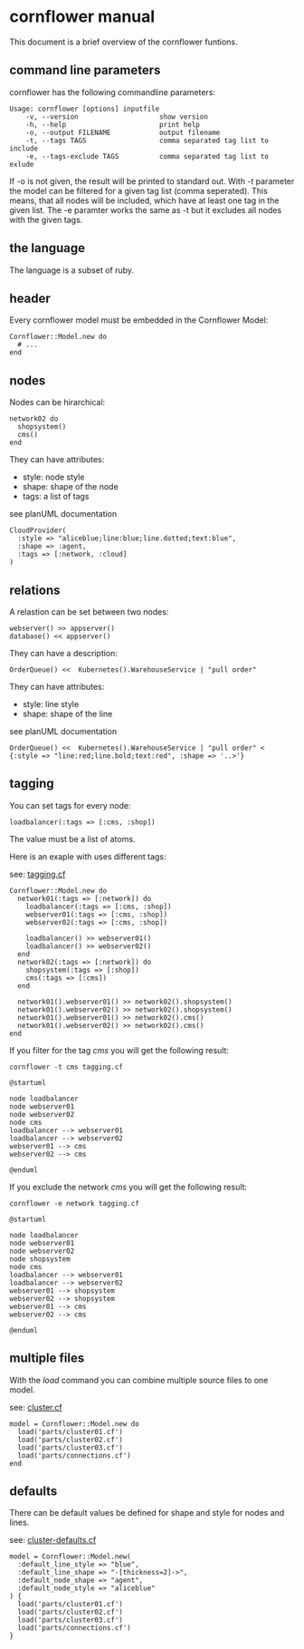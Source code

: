 # cornflower manual

This document is a brief overview of the cornflower funtions.

## command line parameters

cornflower has the following commandline parameters:

```
Usage: cornflower [options] inputfile
    -v, --version                    show version
    -h, --help                       print help
    -o, --output FILENAME            output filename
    -t, --tags TAGS                  comma separated tag list to include
    -e, --tags-exclude TAGS          comma separated tag list to exlude
```

If -o is not given, the result will be printed to standard out. 
With -t parameter the model can be filtered for a given tag list (comma seperated).
This means, that all nodes will be included, which have at least one tag in the given list.
The -e paramter works the same as -t but it excludes all nodes with the given tags.

## the language

The language is a subset of ruby.

## header

Every cornflower model must be embedded in the Cornflower Model:

    Cornflower::Model.new do
      # ...
    end

## nodes

Nodes can be hirarchical:

    network02 do
      shopsystem()
      cms()
    end

They can have attributes:

* style: node style
* shape: shape of the node
* tags: a list of tags

see planUML documentation

    CloudProvider(
      :style => "aliceblue;line:blue;line.dotted;text:blue",
      :shape => :agent,
      :tags => [:network, :cloud]
    )

## relations

A relastion can be set between two nodes:

    webserver() >> appserver()
    database() << appserver()

They can have a description:

    OrderQueue() <<  Kubernetes().WarehouseService | "pull order"

They can have attributes:

* style: line style
* shape: shape of the line

see planUML documentation

    OrderQueue() <<  Kubernetes().WarehouseService | "pull order" < {:style => "line:red;line.bold;text:red", :shape => '..>'}

## tagging

You  can set tags for every node:

    loadbalancer(:tags => [:cms, :shop])

The value must be a list of atoms. 

Here is an exaple with uses different tags:

see: [tagging.cf](../example/tagging.cf)

```
Cornflower::Model.new do
  network01(:tags => [:network]) do
    loadbalancer(:tags => [:cms, :shop])
    webserver01(:tags => [:cms, :shop])
    webserver02(:tags => [:cms, :shop])

    loadbalancer() >> webserver01()
    loadbalancer() >> webserver02()
  end
  network02(:tags => [:network]) do
    shopsystem(:tags => [:shop])
    cms(:tags => [:cms])
  end

  network01().webserver01() >> network02().shopsystem()
  network01().webserver02() >> network02().shopsystem()
  network01().webserver01() >> network02().cms()
  network01().webserver02() >> network02().cms()
end
```

If you filter for the tag *cms* you will get the following result:

    cornflower -t cms tagging.cf

```
@startuml

node loadbalancer
node webserver01
node webserver02
node cms
loadbalancer --> webserver01
loadbalancer --> webserver02
webserver01 --> cms
webserver02 --> cms

@enduml
```

If you exclude the network *cms* you will get the following result:

    cornflower -e network tagging.cf

```
@startuml

node loadbalancer
node webserver01
node webserver02
node shopsystem
node cms
loadbalancer --> webserver01
loadbalancer --> webserver02
webserver01 --> shopsystem
webserver02 --> shopsystem
webserver01 --> cms
webserver02 --> cms

@enduml
```

## multiple files

With the *load* command you can combine multiple source files to one model.

see: [cluster.cf](../example/cluster.cf)

```
model = Cornflower::Model.new do
  load('parts/cluster01.cf')
  load('parts/cluster02.cf')
  load('parts/cluster03.cf')
  load('parts/connections.cf')
end
```

## defaults

There can be default values be defined for shape and style for nodes and lines.   

see: [cluster-defaults.cf](../example/cluster-defaults.cf)

```
model = Cornflower::Model.new(
  :default_line_style => "blue",
  :default_line_shape => "-[thickness=2]->",
  :default_node_shape => "agent",
  :default_node_style => "aliceblue"
) {
  load('parts/cluster01.cf')
  load('parts/cluster02.cf')
  load('parts/cluster03.cf')
  load('parts/connections.cf')
}

```